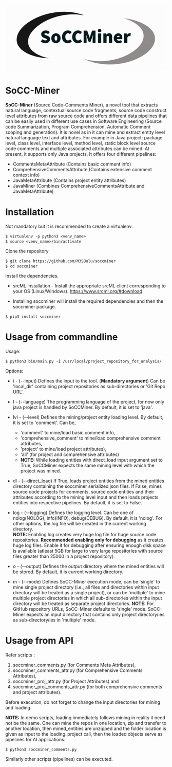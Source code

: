 <p align="center">
  <img src="https://github.com/M3SOulu/soccminer/blob/main/soccminer.png?raw=true" alt="Source Code Comments Miner"/>
</p>


SoCC-Miner
============

**SoCC-Miner** (Source Code-Comments Miner), a novel tool that extracts natural language, contextual source code fragments, source code construct level attributes from raw source code and offers different data pipelines that can be easily used in different use cases in Software Engineering (Source code Summarization, Program Comprehension, Automatic Comment scoping and generation). It is novel as in it can mine and extract entity level natural language text and attributes. For example in Java project: package level, class level, interface level, method level, static block level source code comments and multiple associated attributes can be mined.  At present, it supports only Java projects. It offers four different pipelines: 

- CommentsMetaAttribute (Contains basic comment info)
- ComprehensiveCommentsAttribute (Contains extensive comment context info)
- JavaMetaAttribute (Contains project entity attributes)
- JavaMiner (Combines ComprehensiveCommentsAttribute and JavaMetaAttribute)
 

# Installation
Not mandatory but it is recommended to create a virtualenv.
````
$ virtualenv -p python3 <venv_name> 
$ source <venv_name>/bin/activate
````
Clone the repository 
````
$ git clone https://github.com/M3SOulu/soccminer 
$ cd soccminer
````
Install the dependencies.
- srcML installation - Install the appropriate srcML client corresponding to your OS (Linux/Windows). https://www.srcml.org/#download

- Installing soccminer will install the required dependencies and then the soccminer package. 
````
$ pip3 install soccminer
````

# Usage from commandline
Usage:
````
$ python3 bin/main.py -i /usr/local/project_repository_for_analysis/ 
````
Options:
- i      - (--input) Defines the input to the tool. (**Mandatory argument**) Can be 'local_dir' containing project repositories as sub-directories or 'Git Repo URL'.  
		
- l      - (--language) The programming language of the project, for now only java project is handled by SoCCMiner. By default, it is set to 'java'.

- lvl    - (--level) Defines the mining/project entity loading level. By default, it is set to 'comment'. Can be, 
  - 'comment' to mine/load basic comment info,
  - 'comprehensive_comment' to mine/load comprehensive comment attributes,
  - 'project' to mine/load project attributes),
  - 'all' (for project and comprehensive attributes) 
  - **NOTE:** While loading entities with direct_load input argument set to True, SoCCMiner expects the same mining level with which the 
                    project was mined.
		   
- dl      - (--direct_load) If True, loads project entities from the mined entities directory containing the soccminer serialized json files.
                   If False, mines source code projects for comments, source code entities and their attributes according to the mining level input and then loads projects entities into respective pipelines. By default, it is set to False. 
  
- log     - (--logging) Defines the logging level. Can be one of nolog(NOLOG), info(INFO), debug(DEBUG). By default, it is 'nolog'. For other options, the log file will be created in the current working directory.  
                **NOTE:** Enabling log creates very huge log file for huge source code repositories. **Recommended enabling only for debugging** as it creates huge log files. Enable it for debugging after ensuring enough disk space is available (atleast 5GB for large to very large repositories with source files greater than 25000 in a project repository).
- o       - (--output) Defines the output directory where the mined entities will be stored. By default, it is current working directory.
- m       - (--mode) Defines SoCC-Miner execution mode, can be 'single' to mine single project directory (i.e., all files and directories within input directory will be treated as a single project), or can be 'multiple' to mine multiple project directories in which all sub-directories within the input directory will be treated as separate project directories. 
            **NOTE:** For GitHub repository URLs, SoCC-Miner defaults to 'single' mode. SoCC-Miner expects an input directory that contains only project directory/ies as sub-directory/ies in 'multiple' mode.
# Usage from API
Refer scripts :
1. soccminer_comments.py (for Comments Meta Attributes), 
2. soccminer_comments_attr.py (for Comprehensive Comments Attributes), 
3. soccminer_proj_attr.py (for Project Attributes) and 
4. soccminer_proj_comments_attr.py (for both comprehensive comments and project attributes).

Before execution, do not forget to change the input directories for mining and loading.

**NOTE:** In demo scripts, loading immediately follows mining in reality it need not be the same. 
One can mine the repos in one location, zip and transfer to another location, then mined_entities are 
unzipped and the folder location is given as input to the loading_project call, then the loaded objects
serve as pipelines for AI applications.
````
$ python3 soccminer_comments.py
````
Similarly other scripts (pipelines) can be executed.
